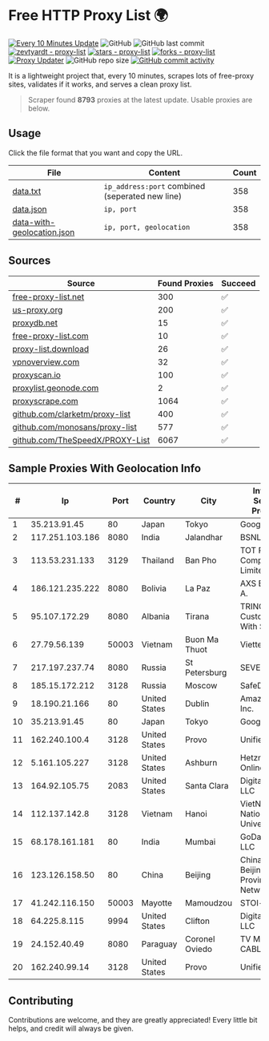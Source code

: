 
# Free HTTP Proxy List 🌍

[![Every 10 Minutes Update](https://github.com/mertguvencli/http-proxy-list/actions/workflows/main.yml/badge.svg?branch=main)](https://github.com/mertguvencli/http-proxy-list/actions/workflows/main.yml)
![GitHub](https://img.shields.io/github/license/mertguvencli/http-proxy-list)
![GitHub last commit](https://img.shields.io/github/last-commit/mertguvencli/http-proxy-list)
[![zevtyardt - proxy-list](https://img.shields.io/static/v1?label=zevtyardt&message=proxy-list&color=blue&logo=github)](https://github.com/zevtyardt/proxy-list "Go to GitHub repo")
[![stars - proxy-list](https://img.shields.io/github/stars/zevtyardt/proxy-list?style=social)](https://github.com/zevtyardt/proxy-list)
[![forks - proxy-list](https://img.shields.io/github/forks/zevtyardt/proxy-list?style=social)](https://github.com/zevtyardt/proxy-list)
[![Proxy Updater](https://github.com/zevtyardt/proxy-list/workflows/Proxy%20Updater/badge.svg)](https://github.com/zevtyardt/proxy-list/actions?query=workflow:"Proxy+Updater")
![GitHub repo size](https://img.shields.io/github/repo-size/zevtyardt/proxy-list)
[![GitHub commit activity](https://img.shields.io/github/commit-activity/m/zevtyardt/proxy-list?logo=commits)](https://github.com/zevtyardt/proxy-list/commits/main)

It is a lightweight project that, every 10 minutes, scrapes lots of free-proxy sites, validates if it works, and serves a clean proxy list.

> Scraper found **8793** proxies at the latest update. Usable proxies are below.

## Usage

Click the file format that you want and copy the URL.

|File|Content|Count|
|----|-------|-----|
|[data.txt](https://raw.githubusercontent.com/mertguvencli/http-proxy-list/main/proxy-list/data.txt)|`ip_address:port` combined (seperated new line)|358|
|[data.json](https://raw.githubusercontent.com/mertguvencli/http-proxy-list/main/proxy-list/data.json)|`ip, port`|358|
|[data-with-geolocation.json](https://raw.githubusercontent.com/mertguvencli/http-proxy-list/main/proxy-list/data-with-geolocation.json)|`ip, port, geolocation`|358|

## Sources

|Source|Found Proxies|Succeed|
|------|-------------|-------|
|[free-proxy-list.net](https://free-proxy-list.net)|300|✅|
|[us-proxy.org](https://www.us-proxy.org)|200|✅|
|[proxydb.net](http://proxydb.net)|15|✅|
|[free-proxy-list.com](https://free-proxy-list.com/?page=&port=&type%5B%5D=http&type%5B%5D=https&up_time=0&search=Search)|10|✅|
|[proxy-list.download](https://www.proxy-list.download/HTTP)|26|✅|
|[vpnoverview.com](https://vpnoverview.com/privacy/anonymous-browsing/free-proxy-servers)|32|✅|
|[proxyscan.io](https://www.proxyscan.io)|100|✅|
|[proxylist.geonode.com](https://proxylist.geonode.com/api/proxy-list?limit=300&page=1&sort_by=lastChecked&sort_type=desc&protocols=http,https)|2|✅|
|[proxyscrape.com](https://api.proxyscrape.com/v2/?request=displayproxies&protocol=http&timeout=10000&country=all&ssl=all&anonymity=all)|1064|✅|
|[github.com/clarketm/proxy-list](https://raw.githubusercontent.com/clarketm/proxy-list/master/proxy-list-raw.txt)|400|✅|
|[github.com/monosans/proxy-list](https://raw.githubusercontent.com/monosans/proxy-list/main/proxies/http.txt)|577|✅|
|[github.com/TheSpeedX/PROXY-List](https://raw.githubusercontent.com/TheSpeedX/PROXY-List/master/http.txt)|6067|✅|


## Sample Proxies With Geolocation Info

|#|Ip|Port|Country|City|Internet Service Provider|
|-|--|----|-------|----|-------------------------|
|1|35.213.91.45|80|Japan|Tokyo|Google LLC|
|2|117.251.103.186|8080|India|Jalandhar|BSNL Internet|
|3|113.53.231.133|3129|Thailand|Ban Pho|TOT Public Company Limited|
|4|186.121.235.222|8080|Bolivia|La Paz|AXS Bolivia S. A.|
|5|95.107.172.29|8080|Albania|Tirana|TRING Customer With Static IP|
|6|27.79.56.139|50003|Vietnam|Buon Ma Thuot|Viettel Group|
|7|217.197.237.74|8080|Russia|St Petersburg|SEVEREN|
|8|185.15.172.212|3128|Russia|Moscow|SafeData LLC|
|9|18.190.21.166|80|United States|Dublin|Amazon.com, Inc.|
|10|35.213.91.45|80|Japan|Tokyo|Google LLC|
|11|162.240.100.4|3128|United States|Provo|Unified Layer|
|12|5.161.105.227|3128|United States|Ashburn|Hetzner Online GmbH|
|13|164.92.105.75|2083|United States|Santa Clara|DigitalOcean, LLC|
|14|112.137.142.8|3128|Vietnam|Hanoi|VietNam National University|
|15|68.178.161.181|80|India|Mumbai|GoDaddy.com, LLC|
|16|123.126.158.50|80|China|Beijing|China Unicom Beijing Province Network|
|17|41.242.116.150|50003|Mayotte|Mamoudzou|STOI-block1|
|18|64.225.8.115|9994|United States|Clifton|DigitalOcean, LLC|
|19|24.152.40.49|8080|Paraguay|Coronel Oviedo|TV MAX CABLE S.A.|
|20|162.240.99.14|3128|United States|Provo|Unified Layer|



## Contributing

Contributions are welcome, and they are greatly appreciated! Every
little bit helps, and credit will always be given.

